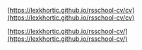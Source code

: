 [https://lexkhortic.github.io/rsschool-cv/cv](https://lexkhortic.github.io/rsschool-cv/cv)

[https://lexkhortic.github.io/rsschool-cv/](https://lexkhortic.github.io/rsschool-cv/)
